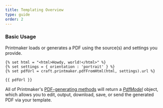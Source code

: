 ```yaml
---
title: Templating Overview
type: guide
order: 2
---
```


### Basic Usage

Printmaker loads or generates a PDF using the source(s) and settings you provide.

```twig
{% set html = "<html>Howdy, world!</html>" %}
{% set settings = { orientation : 'portrait' } %}
{% set pdfUrl = craft.printmaker.pdfFromHtml(html, settings).url %}
 
{{ pdfUrl }}
```

All of Printmaker's [PDF-generating methods](/guide/generating-a-pdf.html) will return a *[PdfModel](/guide/working-with-pdfs.html)* object, which allows you to edit, output, download, save, or send the generated PDF via your template.
